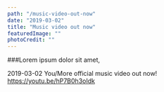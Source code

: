 ```yaml
---
path: "/music-video-out-now"
date: "2019-03-02"
title: "Music video out now"
featuredImage: ""
photoCredit: ""
---
```


###Lorem ipsum dolor sit amet, 

2019-03-02
You/More official music video out now!
https://youtu.be/hP7B0h3oIdk
